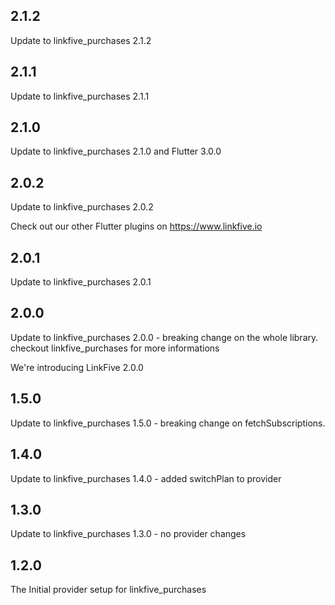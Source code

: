 ## 2.1.2

Update to linkfive_purchases 2.1.2

## 2.1.1

Update to linkfive_purchases 2.1.1

## 2.1.0

Update to linkfive_purchases 2.1.0 and Flutter 3.0.0

## 2.0.2

Update to linkfive_purchases 2.0.2

Check out our other Flutter plugins on https://www.linkfive.io

## 2.0.1

Update to linkfive_purchases 2.0.1

## 2.0.0

Update to linkfive_purchases 2.0.0 - breaking change on the whole library. checkout linkfive_purchases for more informations

We're introducing LinkFive 2.0.0

## 1.5.0

Update to linkfive_purchases 1.5.0 - breaking change on fetchSubscriptions.

## 1.4.0

Update to linkfive_purchases 1.4.0 - added switchPlan to provider

## 1.3.0

Update to linkfive_purchases 1.3.0 - no provider changes

## 1.2.0
The Initial provider setup for linkfive_purchases
